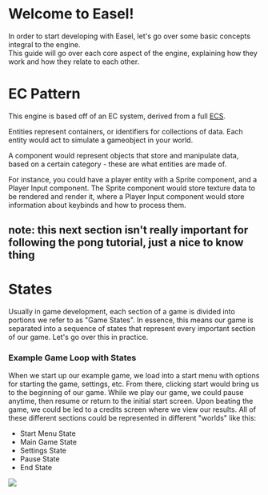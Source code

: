 # Welcome to Easel!
In order to start developing with Easel, let's go over some basic concepts integral to the engine.  
This guide will go over each core aspect of the engine, explaining how they work and how they relate to each other.

# EC Pattern

This engine is based off of an EC system, derived from a full [ECS](https://en.wikipedia.org/wiki/Entity_component_system).

Entities represent containers, or identifiers for collections of data. Each entity would act to simulate a gameobject in your world.

A component would represent objects that store and manipulate data, based on a certain category - these are what entities are made of. 

For instance, you could have a player entity with a Sprite component, and a Player Input component. The Sprite component would store texture data to be rendered and render it, where a Player Input component would store information about keybinds and how to process them.





## note: this next section isn't really important for following the pong tutorial, just a nice to know thing

# States
Usually in game development, each section of a game is divided into portions we refer to as "Game States". In essence, this means our game is separated into a sequence of states that represent every important section of our game. Let's go over this in practice.

### Example Game Loop with States

When we start up our example game, we load into a start menu with options for starting the game, settings, etc. From there, clicking start would bring us to the beginning of our game. While we play our game, we could pause anytime, then resume or return to the initial start screen. Upon beating the game, we could be led to a credits screen where we view our results. All of these different sections could be represented in different "worlds" like this:

-   Start Menu State
-   Main Game State
-   Settings State
-   Pause State
-   End State

![](https://camo.githubusercontent.com/ebc21efa2b2a8640df4db8d68e4454aa5a7fa0f6fb12e0271970bddc909b2178/68747470733a2f2f692e696d6775722e636f6d2f47655271597a762e706e67)

